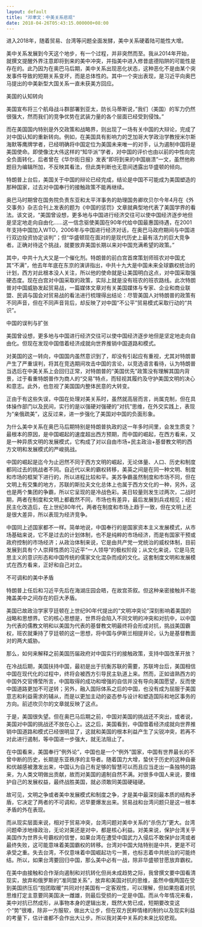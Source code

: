 ```yaml
---
layout: default
title: "邓聿文：中美关系悲观"
date: 2018-04-26T05:43:15.000000+08:00
---
```


进入2018年，随着贸易、台湾等问题全面发酵，美中关系硬着陆可能性大增。

美中关系发展到今天这个地步，有一个过程，并非突然而至。我从2014年开始，就撰文提醒外界注意即将到来的美中冲突，并指美中进入修昔底德陷阱的可能性是存在的。此乃因为在奥巴马后期，美中关系出现恶化状态，这种恶化不是由某个突发事件导致的短期关系变坏，而是总体性的。其中一个突出表现，是习近平向奥巴马提出的中美新型大国关系一直未获美方回应。

美国的认知转向

美国宣布将三个航母战斗群部署到亚太，防长马蒂斯说，”我们（美国）的军力仍然很强大，然而我们的竞争优势在武装力量的各个层面已经受到侵蚀。”

而在美国国内特别是外交政策和战略界，则出现了一场有关中国的大辩论，完成了对中国认知的重新转向。例如，在美国具有影响力的芝加哥大学政治学教授米尔斯海默等鹰牌学者，已经明确将中国定位为美国未来唯一的对手，认为遏制中国将是美国使命。即使像沈大伟这样的“知华派”学者，对中国的评价也由以前的中性向完全负面转化，后者曾在《华尔街日报》发表“即将到来的中国崩溃”一文，虽然他称题目为编辑所加，不反映其看法，但此类判断也无意间透露出华盛顿的倾向。

特朗普上台后，美国关于中国的辩论已经完成，结论是中国不可能成为美国塑造的那种国家，过去对中国奉行的接触政策不能再继续。

奥巴马时期曾在国务院负责东亚和太平洋事务的助理国务卿坎贝尔今年4月在《外交事务》杂志合刊上发表的题为《中国的惩罚》文章就典型地代表了美国学界的看法。该文说，“美国曾设想，更多地与中国进行经济交往可以使中国经济逐步地但是坚定地走向自由化……这一信念驱使美国在90年代给中国最惠国待遇，在2001年支持中国加入WTO，2006年与中国进行经济对话，在奥巴马政府期间与中国进行双边投资协定谈判”；但“华盛顿现在面对的是现代历史上最有活力的巨大竞争者。正确对待这个挑战，就要放弃美国长期以来对中国充满希望的政策。”

其中，中共十九大又是一个催化剂。特朗普的前白宫首席策划师班农对中国尤其“不满”，他去年年底在东京的演讲指出，中共十九大是中国未来全球霸权统治的计划，西方对此根本没人关注，所以他的使命就是让美国明白这点，对中国采取强硬态度。现在白宫对中国采取的政策，实际上就是没有班农的班农路线。此次特朗普对中国威胁发起贸易战，一篇媒体文章对有关美国媒体与专家、企业和商业联盟、民调与国会对贸易战的看法进行梳理得出结论：尽管美国人对特朗普的政策有不同声音，但在不同声音背后，却反映了对中国“不公平”贸易模式采取行动的“共识”。

中国的误判与扩张

美国曾设想，更多地与中国进行经济交往可以使中国经济逐步地但是坚定地走向自由化。但现在发现中国借着经济成就向世界推销中国道路和模式。

对美国的这一转向，中国国内虽然意识到了，却没有引起应有重视，尤其对特朗普产生了严重误判，将其在竞选期间攻击中国的言论，以竞选语言看待，认为特朗普当选后在中美关系上会回归正常，对特朗普的“美国优先”政策没有理解其国内背景，过于看重特朗普作为商人的“交易”特点，而轻视其履约及守护美国文明的决心和意志。此外，也忽视了美国国内整体民意的大转变。

正由于有这些失误，中国在处理对美关系时，虽然就高层而言，尚属克制，但在具体操作部门以及民间，实行的是以强硬对强硬的”对抗”思维，在外交实践上，表现为“亲俄疏美”，这反过来，进一步强化了美国对中国的负面形象。

为什么美中关系在奥巴马后期特别是特朗普执政的这一年多时间里，会发生质变？最根本的原因，是中国崛起的速度超出西方预期，而中国的崛起，在西方看来，又是一种异质文明的发展模式，它构成了对以自由市场+民主政治+基督教文明的西方文明和发展模式的严峻挑战。

中国的崛起是迄今为止迥然不同于西方文明的崛起，无论体量、人口、历史和制度都同过去的挑战者不同。自近代以来的霸权转移，美英之间是在同一种文明、制度和市场的框架下进行的，所以进程比较和平。美苏争霸虽然制度和市场不同，但在文明上有交集的地方，苏联的斯拉夫文化总体上也属于西方文化的一种，另外，这也是两个集团的争霸，所以它呈现的是冷战色彩。美日较量则发生过两次，二战时期，两者在制度和文明上都截然不同，市场也有差异，最后发展到兵戎相见；经过民主化改造后，在上世纪80年代，两者在制度和市场上趋于一致，但在文明上还是很大差异，所以表现为经济竞争。

中国同上述国家都不一样。简单地说，中国奉行的是国家资本主义发展模式，从市场基础来说，它不是过去的计划体制，也不是纯粹的市场经济，而是有国家干预或政府控制的市场经济；从政治体制来说，它是由共产党一党统治的威权体制，目前发展到具有个人崇拜性质的习近平“一人领导”的极权阶段；从文化来说，它是马克思主义的意识形态和中国传统的儒家文化混杂而成的文化。这套制度文明和发展模式在西方看来，正好和自己对立。

不可调和的美中矛盾

特朗普上任后和习近平先后在海湖庄园会晤，在故宫茶叙。但这种亲密接触并不能掩盖美中之间存在的巨大矛盾。

美国已故政治学家亨廷顿在上世纪90年代提出的“文明冲突论”深刻影响着美国的战略和思想界。它的核心思想是，世界将会陷入不同文明的冲突和对抗中，以中国为代表的儒教文明和以美国为代表的基督教文明最终将会形成对抗，挑战美国霸权，班农就秉持了亨廷顿的这一思想，将中国与伊斯兰相提并论，认为是基督教面对的两大威胁。

那么，如何来解释之前美国历届政府对中国实行的接触政策，支持中国改革开放？

在冷战后期，美国扶持中国，最初是出于抗衡苏联的需要，苏联垮台后，美国相信中国在现代化的过程中，终将会被西方引导民主轨道上来。然而，正如谙熟西方的中国外交官傅莹所言，中国取得的成功和增强的自信并没有导向美国愿望，反而使中国道路更加不可逆转；另外，融入国际体系之后的中国，也没有成为屈服于美国意志和利益需求的辅从，而是以更加主动的姿态参与设计和塑造国际和地区事务的方向。前述坎贝尔的文章就反映了这点。

于是，美国很失望。但在奥巴马后期之前，中国对美国的挑战还不突出，或者说，美国对中国的挑战还不放在心上。这之后，美国看到，中国借着经济成就向世界推销中国道路和模式已经很明显了，这就和美国的根本利益产生了尖锐冲突，若再不对此进行遏制，等中国进一步强大，就无法阻止了。

在中国看来，美国奉行”例外论”，中国也是一个“例外”国家，中国有世界最长的不曾中断的历史，长期是东亚秩序的主导者。随着国力大增，蛰伏于历史的这种自豪和优越感被激发出来，中国认为自己有足够的智慧可以而且应当走出一条独特的路来，为人类文明做出贡献，故而对美国的遏制自然不满。对很多中国人来说，要维护自己的发展权益，最终战胜美国，就必须敢同美国硬碰硬。

故可见，文明之争或者美中发展模式和制度之争，才是美中最深刻最本质的结构矛盾，它决定了两者的不可调和，迟早要爆发出来。贸易战和台湾问题只是这一根本矛盾的外在表现。

而从现实层面来说，相对于贸易冲突，台湾问题对美中关系的“杀伤力”更大。台湾问题牵涉地缘政治，无论对美还是对中，都是核心利益。对美来说，保护台湾关乎美国作为世界头号霸权的信誉，如果台湾在遭受中国武力入侵后不敢保护台湾或者最终失败，这可能意味着美国霸权的转移。台湾对中国大陆特别是中共，更是不可承受之重。失去台湾，不仅意味着中国崛起功亏一篑，也标志着中共统治的可能终结。所以，如果台湾要回归中国，那么美中必有一战，除非华盛顿甘愿放弃霸权。

在美中由接触和合作渐向遏制和对抗转化但尚未成趋势之际，我曾撰文要中国看清现实，放弃和俄罗斯的“准同盟关系”，放弃和美国对抗的思维，虽然中俄两国在受到美国挤压后“抱团取暖”共同对付美国有一定客观性，可以理解，但如果抱着对抗思维打定主意要同美国决一雌雄，则最后受损的一定是中国。而从今年情况来看，美中对抗已然成形，从事物本身的逻辑出发，既然大势已成，短期要改变这个“势”很难，除非一方服软，做出大让步，但在双方民粹情绪的制约以及现实利益的考量下，估计谁都不会作出大让步。所以我对美中关系的未来比较悲观。

